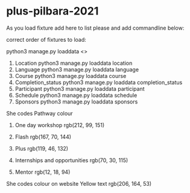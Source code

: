 # plus-pilbara-2021

As you load fixture add here to list please and add commandline below: 

correct order of fixtures to load:

python3 manage.py loaddata <>

1. Location
python3 manage.py loaddata location
2. Language
python3 manage.py loaddata language
3. Course
python3 manage.py loaddata course
4. Completion_status
python3 manage.py loaddata completion_status
5. Participant
python3 manage.py loaddata participant
6. Schedule
python3 manage.py loaddata schedule
7. Sponsors
python3 manage.py loaddata sponsors


She codes Pathway colour
1. One day workshop 
rgb(212, 99, 151)

2. Flash
rgb(167, 70, 144)

3. Plus
rgb(119, 46, 132)

4. Internships and opportunities
rgb(70, 30, 115)

5. Mentor
rgb(12, 18, 94)

She codes colour on website
Yellow text
rgb(206, 164, 53)
